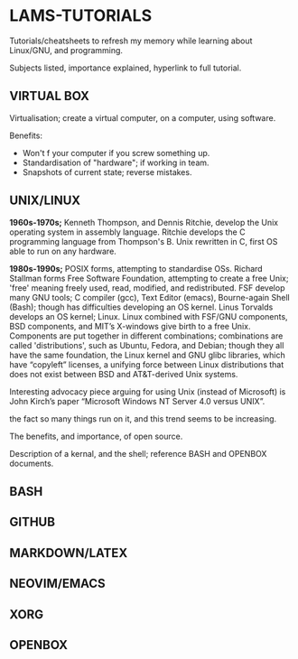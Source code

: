 # LAMS-TUTORIALS

Tutorials/cheatsheets to refresh my memory while learning about Linux/GNU, and programming. 

Subjects listed, importance explained, hyperlink to full tutorial.

## VIRTUAL BOX
Virtualisation; create a virtual computer, on a computer, using software. 

Benefits:
- Won't f your computer if you screw something up.
- Standardisation of "hardware"; if working in team.
- Snapshots of current state; reverse mistakes.

## UNIX/LINUX

**1960s-1970s;** Kenneth Thompson, and Dennis Ritchie, develop the Unix operating system in assembly language. Ritchie develops the C programming language from Thompson's B. Unix rewritten in C, first OS able to run on any hardware.    

**1980s-1990s;** POSIX forms, attempting to standardise OSs. Richard Stallman forms Free Software Foundation, attempting to create a free Unix; 'free' meaning freely used, read, modified, and redistributed. FSF develop many GNU tools; C compiler (gcc), Text Editor (emacs), Bourne-again Shell (Bash); though has difficulties developing an OS kernel. Linus Torvalds develops an OS kernel; Linux. Linux combined with FSF/GNU components, BSD components, and MIT’s X-windows give birth to a free Unix. Components are put together in different combinations; combinations are called 'distributions', such as Ubuntu, Fedora, and Debian; though they all have the same foundation, the Linux kernel and GNU glibc libraries, which have “copyleft” licenses, a unifying force between Linux distributions that does not exist between BSD and AT&T-derived Unix systems.

Interesting advocacy piece arguing for using Unix (instead of Microsoft) is John Kirch’s paper “Microsoft Windows NT Server 4.0 versus UNIX”.



the fact so many things run on it, and this trend seems to be increasing.

The benefits, and importance, of open source.

Description of a kernal, and the shell; reference BASH and OPENBOX documents.

## BASH


## GITHUB


## MARKDOWN/LATEX


## NEOVIM/EMACS


## XORG


## OPENBOX







